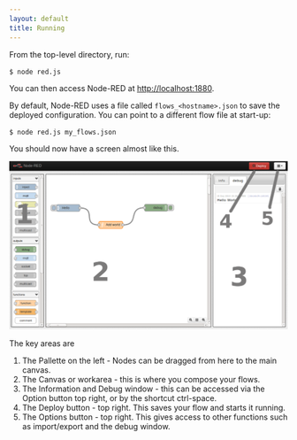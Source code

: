 ```yaml
---
layout: default
title: Running
---   
```


From the top-level directory, run:

    $ node red.js

You can then access Node-RED at <http://localhost:1880>.

By default, Node-RED uses a file called `flows_<hostname>.json` to save the
deployed configuration. You can point to a different flow file at start-up:

    $ node red.js my_flows.json

You should now have a screen almost like this.

![ScreenShot][1]

  [1]: ../../images/node-red-screenshot2.png "ScreenShot"

The key areas are

 1. The Pallette on the left - Nodes can be dragged from here to the main canvas.
 2. The Canvas or workarea - this is where you compose your flows.
 3. The Information and Debug window - this can be accessed via the Option button top right, or by the shortcut ctrl-space.
 4. The Deploy button - top right. This saves your flow and starts it running.
 5. The Options button - top right. This gives access to other functions such as import/export and the debug window.
